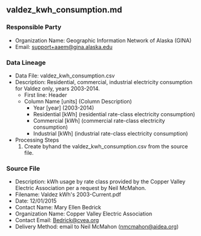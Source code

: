 ## valdez_kwh_consumption.md

### Responsible Party
  * Organization Name: Geographic Information Network of Alaska (GINA)
  * Email: support+aaem@gina.alaska.edu

### Data Lineage
  * Data File: valdez_kwh_consumption.csv
  * Description: Residential, commercial, industrial electricity consumption for Valdez only, years 2003-2014.   
    * First line: Header
    * Column Name [units] (Column Description)
      * Year [year] (2003-2014)
      * Residential [kWh] (residential rate-class electricity consumption)
      * Commercial [kWh] (commercial rate-class electricity consumption)
      * Industrial [kWh] (industrial rate-class electricity consumption)
  * Processing Steps
    1. Create byhand the valdez_kwh_consumption.csv from the source file.

### Source File
  * Description: kWh usage by rate class provided by the Copper Valley Electric Association per a request by Neil McMahon.
  * Filename: Valdez kWh's 2003-Current.pdf
  * Date: 12/01/2015
  * Contact Name: Mary Ellen Bedrick
  * Organization Name: Copper Valley Electric Association
  * Contact Email: Bedrick@cvea.org
  * Delivery Method: email to Neil McMahon (nmcmahon@aidea.org)
